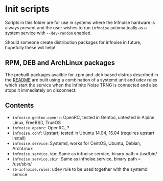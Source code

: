 # Init scripts

Scripts in this folder are for use in systems where the Infnoise hardware is always present and the user wishes to run `infnoise` automatically as a system service with `--dev-random` enabled.

Should someone create distribution packages for infnoise in future, hopefully these will help!

## RPM, DEB and ArchLinux packages
The prebuilt packages availble for .rpm and .deb based distros described in the [README](../README.md) are built using a combination of a systemd unit and udev rules 
which start the service when the Infinite Noise TRNG is connected and also stops it immediately on disconnect.

## Contents

- `infnoise.gentoo.openrc`: OpenRC, tested in Gentoo, untested in Alpine Linux, FreeBSD, TrueOS
- `infnoise.openrc`: OpenRC, ?
- `infnoise.conf`: Upstart, tested in Ubuntu 14.04, 16.04 (requires upstart install)
- `infnoise.service`: Systemd, works for CentOS, Ubuntu, Debian, ArchLinux
- `infnoise.service.bin`: Same as infnoise.service, binary path = /usr/bin/
- `infnoise.service.sbin`: Same as infnoise.service, binary path = /usr/sbin/
- `75-infnoise.rules`: udev rule to be used together with the systemd service
